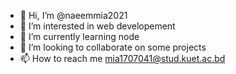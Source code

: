 - 👋 Hi, I’m @naeemmia2021
- 👀 I’m interested in web developement
- 🌱 I’m currently learning node
- 💞️ I’m looking to collaborate on some projects
- 📫 How to reach me mia1707041@stud.kuet.ac.bd

<!---
naeemmia2021/naeemmia2021 is a ✨ special ✨ repository because its `README.md` (this file) appears on your GitHub profile.
You can click the Preview link to take a look at your changes.
--->
